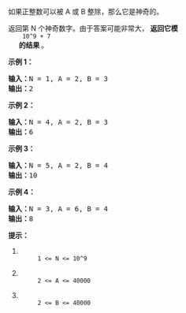 <html>
 <body>
  <p>
   如果正整数可以被 A 或 B 整除，那么它是神奇的。
  </p>
  <p>
   返回第 N 个神奇数字。由于答案可能非常大，
   <strong>
    返回它模
   </strong>
   <code>
    10^9 + 7
   </code>
   <strong>
    的结果
   </strong>
   。
  </p>
  <p>
  </p>
  <ol>
  </ol>
  <p>
   <strong>
    示例 1：
   </strong>
  </p>
  <pre><strong>输入：</strong>N = 1, A = 2, B = 3
<strong>输出：</strong>2
</pre>
  <p>
   <strong>
    示例 2：
   </strong>
  </p>
  <pre><strong>输入：</strong>N = 4, A = 2, B = 3
<strong>输出：</strong>6
</pre>
  <p>
   <strong>
    示例 3：
   </strong>
  </p>
  <pre><strong>输入：</strong>N = 5, A = 2, B = 4
<strong>输出：</strong>10
</pre>
  <p>
   <strong>
    示例 4：
   </strong>
  </p>
  <pre><strong>输入：</strong>N = 3, A = 6, B = 4
<strong>输出：</strong>8
</pre>
  <p>
  </p>
  <p>
   <strong>
    提示：
   </strong>
  </p>
  <ol>
   <li>
    <code>
     1 &lt;= N &lt;= 10^9
    </code>
   </li>
   <li>
    <code>
     2 &lt;= A &lt;= 40000
    </code>
   </li>
   <li>
    <code>
     2 &lt;= B &lt;= 40000
    </code>
   </li>
  </ol>
 </body>
</html>